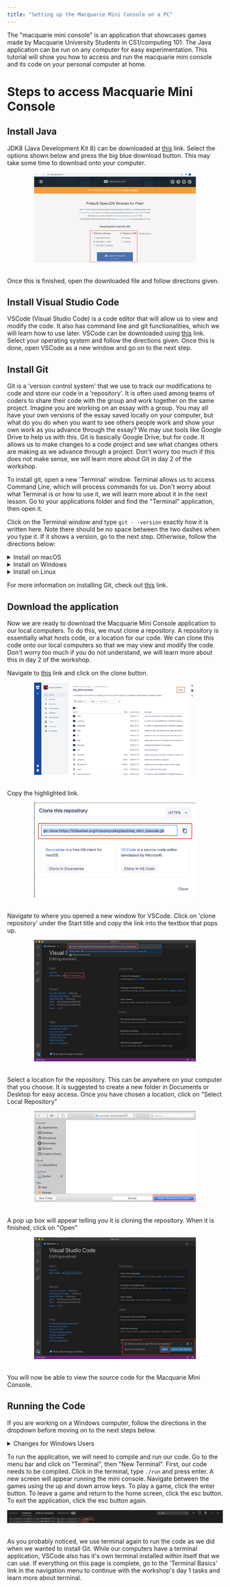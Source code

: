 ```yaml
---
title: "Setting up the Macquarie Mini Console on a PC"
---
```


The "macquarie mini console" is an application that showcases games made by Macquarie University Students in CS1/computing 101. The Java application can be run on any computer for easy experimentation. This tutorial will show you how to access and run the macquarie mini console and its code on your personal computer at home.

# Steps to access Macquarie Mini Console

## Install Java

JDK8 (Java Development Kit 8) can be downloaded at <a href="https://adoptopenjdk.net/">this</a> link. Select the options shown below and press the big blue download button. This may take some time to download onto your computer.
<div style="width:75%; margin:auto">
	<img src="figs/openJDK_download.png"/>
</div>
<br>

Once this is finished, open the downloaded file and follow directions given. 

## Install Visual Studio Code

VSCode (Visual Studio Code) is a code editor that will allow us to view and modify the code. It also has command line and git functionalities, which we will learn how to use later. VSCode can be downloaded using <a href="https://code.visualstudio.com/download">this</a> link. Select your operating system and follow the directions given. Once this is done, open VSCode as a new window and go on to the next step.

## Install Git

Git is a 'version control system' that we use to track our modifications to code and store our code in a 'repository'. It is often used among teams of coders to share their code with the group and work together on the same project. Imagine you are working on an essay with a group. You may all have your own versions of the essay saved locally on your computer, but what do you do when you want to see others people work and show your own work as you advance through the essay? We may use tools like Google Drive to help us with this. Git is basically Google Drive, but for code. It allows us to make changes to a code project and see what changes others are making as we advance through a project. Don't worry too much if this does not make sense, we will learn more about Git in day 2 of the workshop.

To install git, open a new 'Terminal' window. Terminal allows us to access Command Line, which will process commands for us. Don't worry about what Terminal is or how to use it, we will learn more about it in the next lesson. Go to your applications folder and find the "Terminal" application, then open it.

Click on the Terminal window and type `git - -version` exactly how it is written here. Note there should be no space between the two dashes when you type it. If it shows a version, go to the next step. Otherwise, follow the directions below:

<details markdown = "1"><summary>Install on macOS</summary>
If a version of Git is not already installed, follow the directions given in Terminal to install git. If that does not work, follow this directions on <a href="https://git-scm.com/download/mac">this</a> link. Use the option that says binary installer, and click the download button when redirected to the webpage.
</details>
<details markdown = "1"><summary>Install on Windows</summary>
Go to <a href="https://git-scm.com/download/win">this</a> link and the download process should start automatically
</details>
<details markdown = "1"><summary>Install on Linux</summary>
If you’re on Fedora (or any closely-related RPM-based distribution, such as RHEL or CentOS), you can use dnf. In the Terminal window, type `sudo apt install git-all` and press enter.
</details>

For more information on installing Git, check out <a href="https://git-scm.com/book/en/v2/Getting-Started-Installing-Git">this</a> link.

## Download the application

Now we are ready to download the Macquarie Mini Console application to our local computers. To do this, we must clone a repository. A repository is essentially what hosts code, or a location for our code. We can clone this code onto our local computers so that we may view and modify the code. Don't worry too much if you do not understand, we will learn more about this in day 2 of the workshop.

Navigate to <a href="https://bitbucket.org/mqcomputingdept/mq_mini_console/src/master/">this</a> link and click on the clone button.
<div style="width:75%; margin:auto">
	<img src="figs/mini_console_clone_step1.png"/>
</div>
<br>

Copy the highlighted link.
<div style="width:75%; margin:auto">
	<img src="figs/mini_console_clone_step2.png"/>
</div>
<br>

Navigate to where you opened a new window for VSCode. Click on 'clone repository' under the Start title and copy the link into the textbox that pops up. 
<div style="width:75%; margin:auto">
	<img src="figs/mini_console_clone_step3.png"/>
</div>
<br>

Select a location for the repository. This can be anywhere on your computer that you choose. It is suggested to create a new folder in Documents or Desktop for easy access. Once you have chosen a location, click on "Select Local Repository"
<div style="width:75%; margin:auto">
	<img src="figs/mini_console_clone_step4.png"/>
</div>
<br>

A pop up box will appear telling you it is cloning the repository. When it is finished, click on "Open"
<div style="width:75%; margin:auto">
	<img src="figs/mini_console_clone_step5.png"/>
</div>
<br>

You will now be able to view the source code for the Macquarie Mini Console. 

## Running the Code

If you are working on a Windows computer, follow the directions in the dropdown before moving on to the next steps below.
<details markdown = "1"><summary>Changes for Windows Users</summary>
If you are on windows, you will need to tell VSCode to use the "git bash" shell.  [Follow these stack overflow instructions to get git-bash as your terminal shell](https://stackoverflow.com/questions/42606837/how-do-i-use-bash-on-windows-from-the-visual-studio-code-integrated-terminal)

Eventually, we will update the scripts to work on all computers, but for now we have to make the changes manually. Open the file called compile and change line 6 to the follow code: 
`javac -cp lib/core.jar\;lib/sound.jar\;lib/controlP5.jar\;lib/jsyn-20171016.jar\;lib/gluegen-rt-natives-macosx-universal.jar\;lib/jogl-all-natives-macosx-universal.jar @sources.txt`
Then open the file called run and change line 5 to the following code: 
`java -Xmx1024m -Xms1024m -cp ./src/\;lib/core.jar\;lib/sound.jar\;lib/controlp5.jar\;lib/jsyn-20171016.jar\;lib/gluegen-rt-natives-macosx-universal.jar\;lib/jogl-all-natives-macosx-universal.jar $main`

Make sure to save both of these files and continue to the next section.
</details>

To run the application, we will need to compile and run our code. Go to the menu bar and click on "Terminal", then "New Terminal". First, our code needs to be compiled. Click in the terminal, type `./run` and press enter. A new screen will appear running the mini console. Navigate between the games using the up and down arrow keys. To play a game, click the enter button. To leave a game and return to the home screen, click the esc button. To exit the application, click the esc button again. 

<div style="margin:auto">
	<img src="figs/run_min_console.png"/>
</div>
<br>

As you probably noticed, we use terminal again to run the code as we did when we wanted to install Git. While our computers have a terminal application, VSCode also has it's own terminal installed within itself that we can use. If everything on this page is complete, go to the 'Terminal Basics' link in the navigation menu to continue with the workshop's day 1 tasks and learn more about terminal. 